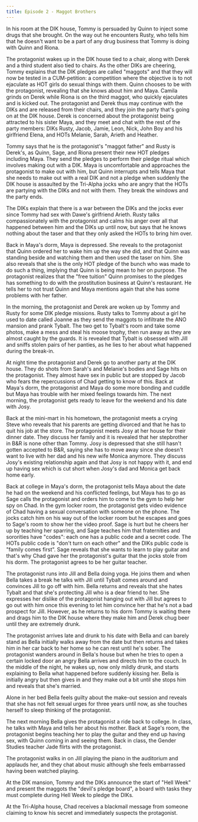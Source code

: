 ```yaml
---
title: Episode 2 - Maggot Brothers
---
```


In his room at the DIK house, Tommy is persuaded by Quinn to inject some drugs that she brought. On the way out he encounters Rusty, who tells him that he doesn't want to be a part of any drug business that Tommy is doing with Quinn and Riona.

The protagonist wakes up in the DIK house tied to a chair, along with Derek and a third student also tied to chairs. As the other DIKs are cheering, Tommy explains that the DIK pledges are called "maggots" and that they will now be tested in a CUM-petition: a competition where the objective is to not ejaculate as HOT girls do sexual things with them. Quinn chooses to be with the protagonist, revealing that she knows about him and Maya. Camila grinds on Derek while Riona is on the third maggot, who quickly ejaculates and is kicked out. The protagonist and Derek thus may continue with the DIKs and are released from their chairs, and they join the party that's going on at the DIK house. Derek is concerned about the protagonist being attracted to his sister Maya, and they meet and chat with the rest of the party members: DIKs Rusty, Jacob, Jamie, Leon, Nick, John Boy and his girlfriend Elena, and HOTs Melanie, Sarah, Arieth and Heather.

Tommy says that he is the protagonist's "maggot father" and Rusty is Derek's, as Quinn, Sage, and Riona present their new HOT pledges including Maya. They send the pledges to perform their pledge ritual which involves making out with a DIK. Maya is uncomfortable and approaches the protagonist to make out with him, but Quinn interrupts and tells Maya that she needs to make out with a real DIK and not a pledge when suddenly the DIK house is assaulted by the Tri-Alpha jocks who are angry that the HOTs are partying with the DIKs and not with them. They break the windows and the party ends.

The DIKs explain that there is a war between the DIKs and the jocks ever since Tommy had sex with Dawe's girlfriend Arieth. Rusty talks compassionately with the protagonist and calms his anger over all that happened between him and the DIKs up until now, but says that he knows nothing about the taser and that they only asked the HOTs to bring him over.

Back in Maya's dorm, Maya is depressed. She reveals to the protagonist that Quinn ordered her to wake him up the way she did, and that Quinn was standing beside and watching them and then used the taser on him. She also reveals that she is the only HOT pledge of the bunch who was made to do such a thing, implying that Quinn is being mean to her on purpose. The protagonist realizes that the "free tuition" Quinn promises to the pledges has something to do with the prostitution business at Quinn's restaurant. He tells her to not trust Quinn and Maya mentions again that she has some problems with her father.

In the morning, the protagonist and Derek are woken up by Tommy and Rusty for some DIK pledge missions. Rusty talks to Tommy about a girl he used to date called Joanne as they send the maggots to infiltrate the ANO mansion and prank Tybalt. The two get to Tybalt's room and take some photos, make a mess and steal his moose trophy, then run away as they are almost caught by the guards. It is revealed that Tybalt is obsessed with Jill and sniffs stolen pairs of her panties, as he lies to her about what happened during the break-in.

At night time the protagonist and Derek go to another party at the DIK house. They do shots from Sarah's and Melanie's bodies and Sage hits on the protagonist. They almost have sex in public but are stopped by Jacob who fears the repercussions of Chad getting to know of this. Back at Maya's dorm, the protagonist and Maya do some more bonding and cuddle but Maya has trouble with her mixed feelings towards him. The next morning, the protagonist gets ready to leave for the weekend and his date with Josy.

Back at the mini-mart in his hometown, the protagonist meets a crying Steve who reveals that his parents are getting divorced and that he has to quit his job at the store. The protagonist meets Josy at her house for their dinner date. They discuss her family and it is revealed that her stepbrother in B&R is none other than Tommy. Josy is depressed that she still hasn't gotten accepted to B&R, saying she has to move away since she doesn't want to live with her dad and his new wife Monica anymore. They discuss Josy's existing relationship again and that Josy is not happy with it, and end up having sex which is cut short when Josy's dad and Monica get back home early.

Back at college in Maya's dorm, the protagonist tells Maya about the date he had on the weekend and his conflicted feelings, but Maya has to go as Sage calls the protagonist and orders him to come to the gym to help her spy on Chad. In the gym locker room, the protagonist gets video evidence of Chad having a sexual conversation with someone on the phone. The jocks catch him on his way out of the locker room but he escapes and goes to Sage's room to show her the video proof. Sage is hurt but he cheers her up by teaching her sparring, and Sage teaches him that fraternities and sororities have "codes": each one has a public code and a secret code. The HOTs public code is "don't turn on each other" and the DIKs public code is "family comes first". Sage reveals that she wants to learn to play guitar and that's why Chad gave her the protagonist's guitar that the jocks stole from his dorm. The protagonist agrees to be her guitar teacher.

The protagonist runs into Jill and Bella doing yoga. He joins them and when Bella takes a break he talks with Jill until Tybalt comes around and convinces Jill to go off with him. Bella returns and reveals that she hates Tybalt and that she's protecting Jill who is a dear friend to her. She expresses her dislike of the protagonist hanging out with Jill but agrees to go out with him once this evening to let him convince her that he's not a bad prospect for Jill. However, as he returns to his dorm Tommy is waiting there and drags him to the DIK house where they make him and Derek chug beer until they are extremely drunk.

The protagonist arrives late and drunk to his date with Bella and can barely stand as Bella initially walks away from the date but then returns and takes him in her car back to her home so he can rest until he's sober. The protagonist wanders around in Bella's house but when he tries to open a certain locked door an angry Bella arrives and directs him to the couch. In the middle of the night, he wakes up, now only mildly drunk, and starts explaining to Bella what happened before suddenly kissing her. Bella is initially angry but then gives in and they make out a bit until she stops him and reveals that she's married.

Alone in her bed Bella feels guilty about the make-out session and reveals that she has not felt sexual urges for three years until now, as she touches herself to sleep thinking of the protagonist.

The next morning Bella gives the protagonist a ride back to college. In class, he talks with Maya and tells her about his mother. Back at Sage's room, the protagonist begins teaching her to play the guitar and they end up having sex, with Quinn coming in and seeing them. Back in class, the Gender Studies teacher Jade flirts with the protagonist.

The protagonist walks in on Jill playing the piano in the auditorium and applauds her, and they chat about music although she feels embarrassed having been watched playing.

At the DIK mansion, Tommy and the DIKs announce the start of "Hell Week" and present the maggots the "devil's pledge board", a board with tasks they must complete during Hell Week to pledge the DIKs.

At the Tri-Alpha house, Chad receives a blackmail message from someone claiming to know his secret and immediately suspects the protagonist.

